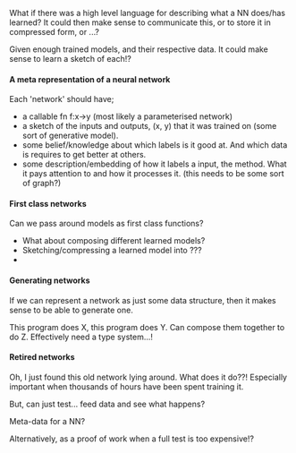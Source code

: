 What if there was a high level language for describing what a NN does/has learned? It could then make sense to communicate this, or to store it in compressed form, or ...?

Given enough trained models, and their respective data. It could make sense to learn a sketch of each!?

#### A meta representation of a neural network

Each 'network' should have;

* a callable fn f:x->y (most likely a parameterised network)
* a sketch of the inputs and outputs, (x, y) that it was trained on (some sort of generative model).
* some belief/knowledge about which labels is it good at. And which data is requires to get better at others.
* some description/embedding of how it labels a input, the method. What it pays attention to and how it processes it. (this needs to be some sort of graph?)

#### First class networks

Can we pass around models as first class functions?

* What about composing different learned models?
* Sketching/compressing a learned model into ???
*

#### Generating networks

If we can represent a network as just some data structure, then it makes sense to be able to generate one.

This program does X, this program does Y. Can compose them together to do Z. Effectively need a type system...!


#### Retired networks

Oh, I just found this old network lying around. What does it do??!
Especially important when thousands of hours have been spent training it.

But, can just test... feed data and see what happens?

Meta-data for a NN?

Alternatively, as a proof of work when a full test is too expensive!?
